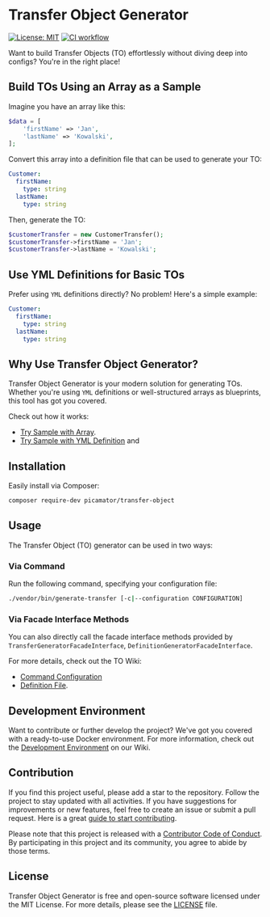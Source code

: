 Transfer Object Generator
==========================
[![License: MIT](https://img.shields.io/badge/License-MIT-yellow.svg)](https://opensource.org/licenses/MIT)
[![CI workflow](https://github.com/picamator/transfer-object/actions/workflows/ci.yml/badge.svg?event=push)](https://github.com/picamator/transfer-object/actions)

Want to build Transfer Objects (TO) effortlessly without diving deep into configs?
You're in the right place!

Build TOs Using an Array as a Sample
------------------------------------

Imagine you have an array like this:
```php
$data = [
    'firstName' => 'Jan',
    'lastName' => 'Kowalski',
];
```

Convert this array into a definition file that can be used to generate your TO:
```yml
Customer:
  firstName:
    type: string
  lastName:
    type: string
```

Then, generate the TO:
```php
$customerTransfer = new CustomerTransfer();
$customerTransfer->firstName = 'Jan';
$customerTransfer->lastName = 'Kowalski';
```

Use YML Definitions for Basic TOs
---------------------------------

Prefer using `YML` definitions directly? No problem! Here's a simple example:
```yml
Customer:
  firstName:
    type: string
  lastName:
    type: string
```

Why Use Transfer Object Generator?
-----------------------------------

Transfer Object Generator is your modern solution for generating TOs.
Whether you're using `YML` definitions or well-structured arrays as blueprints, this tool has got you covered.

Check out how it works:

 - [Try Sample with Array](/doc/samples/try-defitnition-generator.php).
 - [Try Sample with YML Definition](/doc/samples/try-samples.php) and

Installation
------------

Easily install via Composer:

```bash
composer require-dev picamator/transfer-object
```

Usage
-----

The Transfer Object (TO) generator can be used in two ways:

### Via Command

Run the following command, specifying your configuration file:

```bash
./vendor/bin/generate-transfer [-c|--configuration CONFIGURATION]
```

### Via Facade Interface Methods

You can also directly call the facade interface methods provided by `TransferGeneratorFacadeInterface`, `DefinitionGeneratorFacadeInterface`.

For more details, check out the TO Wiki:
- [Command Configuration](https://github.com/picamator/transfer-object/wiki/Command-Configuration)
- [Definition File](https://github.com/picamator/transfer-object/wiki/Definition-File).

Development Environment
-----------------------

Want to contribute or further develop the project? We've got you covered with a ready-to-use Docker environment.
For more information, check out the [Development Environment](https://github.com/picamator/transfer-object/wiki/Development-Environment) on our Wiki.

Contribution
------------

If you find this project useful, please add a star to the repository. Follow the project to stay updated with all activities.
If you have suggestions for improvements or new features, feel free to create an issue or submit a pull request.
Here is a great [guide to start contributing](https://guides.github.com/activities/contributing-to-open-source/).

Please note that this project is released with a [Contributor Code of Conduct](http://contributor-covenant.org/version/2/1/).
By participating in this project and its community, you agree to abide by those terms.

License
-------

Transfer Object Generator is free and open-source software licensed under the MIT License.
For more details, please see the [LICENSE](LICENSE) file.
